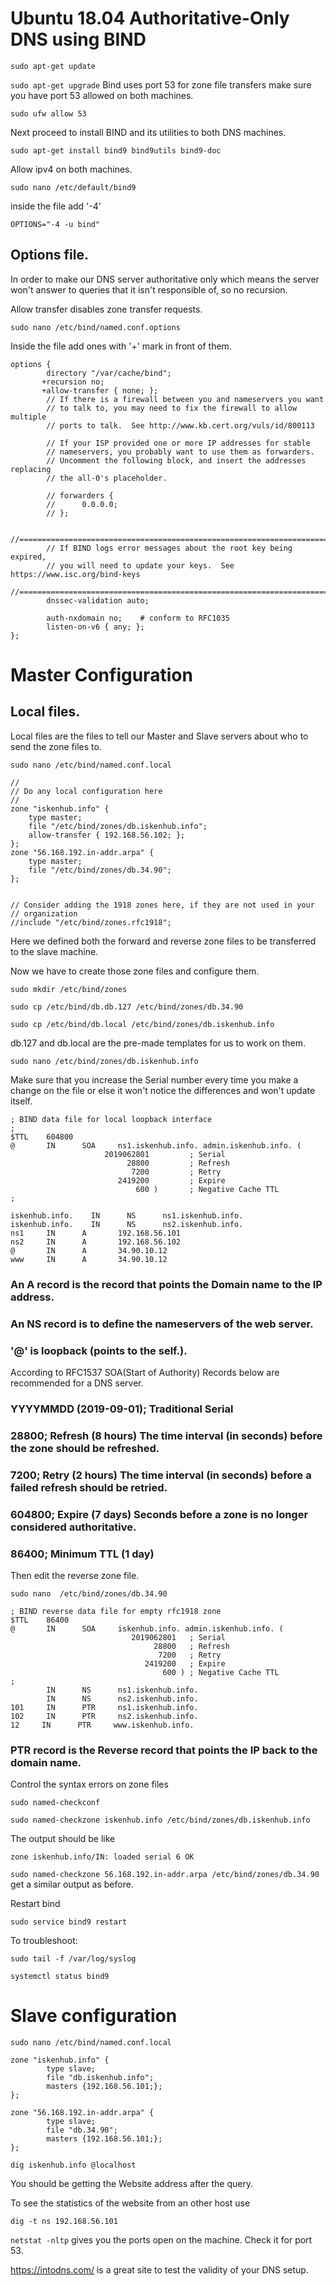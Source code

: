 # Ubuntu 18.04 Authoritative-Only DNS using BIND

``
sudo apt-get update
``

``
sudo apt-get upgrade
``
Bind uses port 53 for zone file transfers make sure you have port 53 allowed on both machines.

`
sudo ufw allow 53
`

Next proceed to install BIND and its utilities to both DNS machines.

`
sudo apt-get install bind9 bind9utils bind9-doc
`

Allow ipv4 on both machines.

`
sudo nano /etc/default/bind9
`

inside the file add '-4'

``
OPTIONS="-4 -u bind"
``

## Options file.

In order to make our DNS server authoritative only which means the server won't answer to queries that it isn't responsible of, so no recursion.


Allow transfer disables zone transfer requests.

`
sudo nano /etc/bind/named.conf.options
`

Inside the file add ones with '+' mark in front of them.


```
options {
        directory "/var/cache/bind";
       +recursion no;
       +allow-transfer { none; };
        // If there is a firewall between you and nameservers you want
        // to talk to, you may need to fix the firewall to allow multiple
        // ports to talk.  See http://www.kb.cert.org/vuls/id/800113

        // If your ISP provided one or more IP addresses for stable
        // nameservers, you probably want to use them as forwarders.
        // Uncomment the following block, and insert the addresses replacing
        // the all-0's placeholder.

        // forwarders {
        //      0.0.0.0;
        // };

        //========================================================================
        // If BIND logs error messages about the root key being expired,
        // you will need to update your keys.  See https://www.isc.org/bind-keys
        //========================================================================
        dnssec-validation auto;

        auth-nxdomain no;    # conform to RFC1035
        listen-on-v6 { any; };
};
```

# Master Configuration

## Local files.

Local files are the files to tell our Master and Slave servers about who to send the zone files to.

`
sudo nano /etc/bind/named.conf.local
`

```
//
// Do any local configuration here
//
zone "iskenhub.info" {
    type master;
    file "/etc/bind/zones/db.iskenhub.info";
    allow-transfer { 192.168.56.102; };
};
zone "56.168.192.in-addr.arpa" {
    type master;
    file "/etc/bind/zones/db.34.90";
};


// Consider adding the 1918 zones here, if they are not used in your
// organization
//include "/etc/bind/zones.rfc1918";

```

Here we defined both the forward and reverse zone files to be transferred to the slave machine.

Now we have to create those zone files and configure them.

`
sudo mkdir /etc/bind/zones
`

`
sudo cp /etc/bind/db.db.127 /etc/bind/zones/db.34.90
`

`
sudo cp /etc/bind/db.local /etc/bind/zones/db.iskenhub.info
`

db.127 and db.local are the pre-made templates for us to work on them.

`
sudo nano /etc/bind/zones/db.iskenhub.info
`

Make sure that you increase the Serial number every time you make a change on the file or else it won't notice the differences and won't update itself.

```
; BIND data file for local loopback interface
;
$TTL    604800
@       IN      SOA     ns1.iskenhub.info. admin.iskenhub.info. (
                     2019062801         ; Serial
                          28800         ; Refresh
                           7200         ; Retry
                        2419200         ; Expire
                            600 )       ; Negative Cache TTL
;

iskenhub.info.    IN      NS      ns1.iskenhub.info. 
iskenhub.info.    IN      NS      ns2.iskenhub.info.  
ns1     IN      A       192.168.56.101 
ns2     IN      A       192.168.56.102
@       IN      A       34.90.10.12
www     IN      A       34.90.10.12
```

### An A record is the record that points the Domain name to the IP address.

### An NS record is to define the nameservers of the web server.

### '@' is loopback (points to the self.).


According to RFC1537 SOA(Start of Authority) Records below are recommended for a DNS server.

### YYYYMMDD (2019-09-01); Traditional Serial

### 28800; Refresh (8 hours) The time interval (in seconds) before the zone should be refreshed.
 
### 7200; Retry (2 hours) The time interval (in seconds) before a failed refresh should be retried.

### 604800; Expire (7 days) Seconds before a zone is no longer considered authoritative.

### 86400; Minimum TTL (1 day)


Then edit the reverse zone file.

`
sudo nano  /etc/bind/zones/db.34.90
`

```
; BIND reverse data file for empty rfc1918 zone
$TTL    86400
@       IN      SOA     iskenhub.info. admin.iskenhub.info. (
                           2019062801   ; Serial
                                28800   ; Refresh
                                 7200   ; Retry
                              2419200   ; Expire
                                  600 ) ; Negative Cache TTL
;
        IN      NS      ns1.iskenhub.info.
        IN      NS      ns2.iskenhub.info.
101     IN      PTR     ns1.iskenhub.info.
102     IN      PTR     ns2.iskenhub.info. 
12     IN      PTR     www.iskenhub.info. 
```

### PTR record is the Reverse record that points the IP back to the domain name.

Control the syntax errors on zone files

`
sudo named-checkconf
`

`sudo named-checkzone iskenhub.info /etc/bind/zones/db.iskenhub.info
`

The output should be like

`
zone iskenhub.info/IN: loaded serial 6
OK
`

`
sudo named-checkzone 56.168.192.in-addr.arpa /etc/bind/zones/db.34.90
`
get a similar output as before.

Restart bind

`
sudo service bind9 restart
`

To troubleshoot:

`
sudo tail -f /var/log/syslog
`

`
systemctl status bind9
`

# Slave configuration

`
sudo nano /etc/bind/named.conf.local
`

```
zone "iskenhub.info" {
        type slave;
        file "db.iskenhub.info";
        masters {192.168.56.101;};
};

zone "56.168.192.in-addr.arpa" {
        type slave;
        file "db.34.90";
        masters {192.168.56.101;};
};
```

`
dig iskenhub.info @localhost
`

You should be getting the Website address after the query.

To see the statistics of the website from an other host use

`
dig -t ns 192.168.56.101
`

`netstat -nltp` gives you the ports open on the machine. Check it for port 53.


https://intodns.com/ is a great site to test the validity of your DNS setup.



















